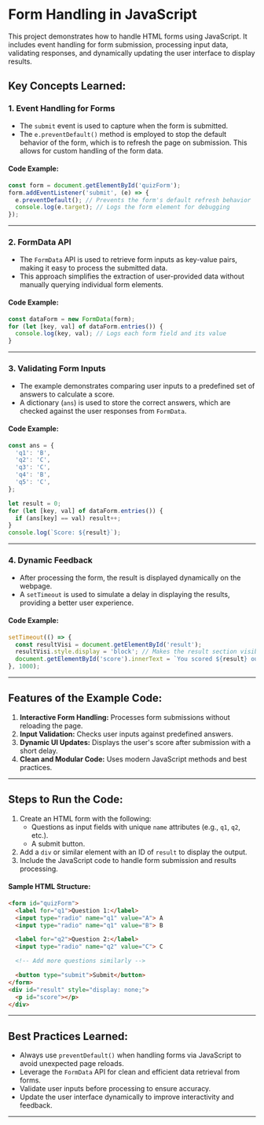 # Form Handling in JavaScript

This project demonstrates how to handle HTML forms using JavaScript. It includes event handling for form submission, processing input data, validating responses, and dynamically updating the user interface to display results.

## **Key Concepts Learned:**

### **1. Event Handling for Forms**
- The `submit` event is used to capture when the form is submitted.
- The `e.preventDefault()` method is employed to stop the default behavior of the form, which is to refresh the page on submission. This allows for custom handling of the form data.

#### **Code Example:**
```javascript
const form = document.getElementById('quizForm');
form.addEventListener('submit', (e) => {
  e.preventDefault(); // Prevents the form's default refresh behavior
  console.log(e.target); // Logs the form element for debugging
});
```

---

### **2. FormData API**
- The `FormData` API is used to retrieve form inputs as key-value pairs, making it easy to process the submitted data.
- This approach simplifies the extraction of user-provided data without manually querying individual form elements.

#### **Code Example:**
```javascript
const dataForm = new FormData(form);
for (let [key, val] of dataForm.entries()) {
  console.log(key, val); // Logs each form field and its value
}
```

---

### **3. Validating Form Inputs**
- The example demonstrates comparing user inputs to a predefined set of answers to calculate a score.
- A dictionary (`ans`) is used to store the correct answers, which are checked against the user responses from `FormData`.

#### **Code Example:**
```javascript
const ans = {
  'q1': 'B',
  'q2': 'C',
  'q3': 'C',
  'q4': 'B',
  'q5': 'C',
};

let result = 0;
for (let [key, val] of dataForm.entries()) {
  if (ans[key] == val) result++;
}
console.log(`Score: ${result}`);
```

---

### **4. Dynamic Feedback**
- After processing the form, the result is displayed dynamically on the webpage.
- A `setTimeout` is used to simulate a delay in displaying the results, providing a better user experience.

#### **Code Example:**
```javascript
setTimeout(() => {
  const resultVisi = document.getElementById('result');
  resultVisi.style.display = 'block'; // Makes the result section visible
  document.getElementById('score').innerText = `You scored ${result} out of 5!`;
}, 1000);
```

---

## **Features of the Example Code:**
1. **Interactive Form Handling:** Processes form submissions without reloading the page.
2. **Input Validation:** Checks user inputs against predefined answers.
3. **Dynamic UI Updates:** Displays the user's score after submission with a short delay.
4. **Clean and Modular Code:** Uses modern JavaScript methods and best practices.

---

## **Steps to Run the Code:**
1. Create an HTML form with the following:
   - Questions as input fields with unique `name` attributes (e.g., `q1`, `q2`, etc.).
   - A submit button.
2. Add a `div` or similar element with an ID of `result` to display the output.
3. Include the JavaScript code to handle form submission and results processing.

#### **Sample HTML Structure:**
```html
<form id="quizForm">
  <label for="q1">Question 1:</label>
  <input type="radio" name="q1" value="A"> A
  <input type="radio" name="q1" value="B"> B

  <label for="q2">Question 2:</label>
  <input type="radio" name="q2" value="C"> C

  <!-- Add more questions similarly -->

  <button type="submit">Submit</button>
</form>
<div id="result" style="display: none;">
  <p id="score"></p>
</div>
```

---

## **Best Practices Learned:**
- Always use `preventDefault()` when handling forms via JavaScript to avoid unexpected page reloads.
- Leverage the `FormData` API for clean and efficient data retrieval from forms.
- Validate user inputs before processing to ensure accuracy.
- Update the user interface dynamically to improve interactivity and feedback.

---

